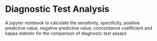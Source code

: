 # Diagnostic Test Analysis

A jupyter notebook to calculate the sensitivity, specificity, positive predictive value, negative predictive value, concordance coefficient and kappa statistic for the comparison of diagnostic test assays
